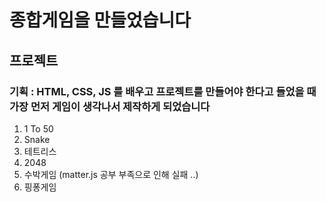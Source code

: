 # 종합게임을 만들었습니다

## 프로젝트
### 기획 : HTML, CSS, JS 를 배우고 프로젝트를 만들어야 한다고 들었을 때 가장 먼저 게임이 생각나서 제작하게 되었습니다
1. 1 To 50
2. Snake
3. 테트리스
4. 2048
5. 수박게임 (matter.js 공부 부족으로 인해 실패 ..)
6. 핑퐁게임
